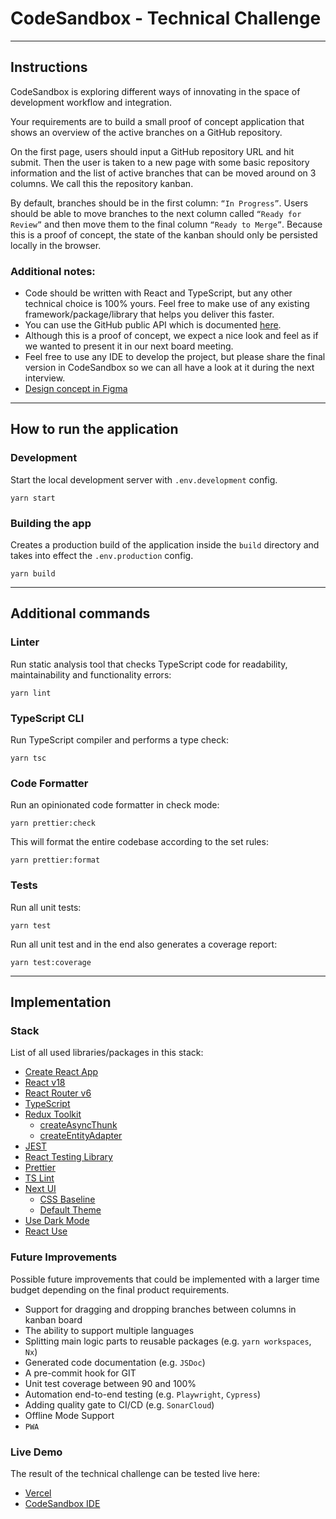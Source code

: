 # CodeSandbox - Technical Challenge

---

## Instructions

CodeSandbox is exploring different ways of innovating in the space of development workflow and integration.

Your requirements are to build a small proof of concept application that shows an overview of the active branches on a GitHub repository.

On the first page, users should input a GitHub repository URL and hit submit.
Then the user is taken to a new page with some basic repository information and the list of active branches that can be moved around on 3 columns. We call this the repository kanban.

By default, branches should be in the first column: `“In Progress”`. Users should be able to move branches to the next column called `“Ready for Review”` and then move them to the final column `“Ready to Merge”`. Because this is a proof of concept, the state of the kanban should only be persisted locally in the browser.

### Additional notes:

- Code should be written with React and TypeScript, but any other technical choice is 100% yours. Feel free to make use of any existing framework/package/library that helps you deliver this faster.
- You can use the GitHub public API which is documented [here](https://docs.github.com/en/rest?apiVersion=2022-11-28).
- Although this is a proof of concept, we expect a nice look and feel as if we wanted to present it in our next board meeting.
- Feel free to use any IDE to develop the project, but please share the final version in CodeSandbox so we can all have a look at it during the next interview.
- [Design concept in Figma](https://www.figma.com/file/2igSAZhrkvnMUbUEgapIv5/Front-end-hiring-process-v2?node-id=26%3A720)

---

## How to run the application

### Development

Start the local development server with `.env.development` config.

```
yarn start
```

### Building the app

Creates a production build of the application inside the `build` directory and takes into effect the `.env.production` config.

```
yarn build
```

---

## Additional commands

### Linter

Run static analysis tool that checks TypeScript code for readability, maintainability and functionality errors:

```
yarn lint
```

### TypeScript CLI

Run TypeScript compiler and performs a type check:

```
yarn tsc
```

### Code Formatter

Run an opinionated code formatter in check mode:

```
yarn prettier:check
```

This will format the entire codebase according to the set rules:

```
yarn prettier:format
```

### Tests

Run all unit tests:

```
yarn test
```

Run all unit test and in the end also generates a coverage report:

```
yarn test:coverage
```

---

## Implementation

### Stack

List of all used libraries/packages in this stack:

- [Create React App](https://create-react-app.dev/)
- [React v18](https://reactjs.org/blog/2022/03/29/react-v18.html)
- [React Router v6](https://reactrouter.com/en/main)
- [TypeScript](https://www.typescriptlang.org/)
- [Redux Toolkit](https://redux-toolkit.js.org/)
  - [createAsyncThunk](https://redux-toolkit.js.org/api/createAsyncThunk)
  - [createEntityAdapter](https://redux-toolkit.js.org/api/createEntityAdapter)
- [JEST](https://jestjs.io/)
- [React Testing Library](https://testing-library.com/docs/react-testing-library/intro/)
- [Prettier](https://prettier.io/)
- [TS Lint](https://palantir.github.io/tslint/)
- [Next UI](https://nextui.org/)
  - [CSS Baseline](https://github.com/nextui-org/nextui/blob/eb09f77da4de372ae7e276da663156a4e3cd324b/packages/react/src/css-baseline/css-baseline.tsx)
  - [Default Theme](https://nextui.org/docs/theme/default-theme)
- [Use Dark Mode](https://github.com/donavon/use-dark-mode)
- [React Use](https://github.com/streamich/react-use)

### Future Improvements

Possible future improvements that could be implemented with a larger time budget depending on the final product requirements.

- Support for dragging and dropping branches between columns in kanban board
- The ability to support multiple languages 
- Splitting main logic parts to reusable packages (e.g. `yarn workspaces`, `Nx`)
- Generated code documentation (e.g. `JSDoc`)
- A pre-commit hook for GIT
- Unit test coverage between 90 and 100%
- Automation end-to-end testing (e.g. `Playwright`, `Cypress`)
- Adding quality gate to CI/CD (e.g. `SonarCloud`)
- Offline Mode Support
- `PWA`  

### Live Demo

The result of the technical challenge can be tested live here:

- [Vercel](https://codesandbox-technical-challenge.vercel.app/) 
- [CodeSandbox IDE](https://codesandbox.io/p/github/jakubjirous/codesandbox-technical-challenge/main?file=%2FREADME.md&workspace=%257B%2522activeFileId%2522%253A%2522cle209xeo0002fnhw0akp5he8%2522%252C%2522openFiles%2522%253A%255B%2522%252FREADME.md%2522%255D%252C%2522sidebarPanel%2522%253A%2522EXPLORER%2522%252C%2522gitSidebarPanel%2522%253A%2522COMMIT%2522%252C%2522spaces%2522%253A%257B%2522cle209z09001d3b6m4xkw6wgs%2522%253A%257B%2522key%2522%253A%2522cle209z09001d3b6m4xkw6wgs%2522%252C%2522name%2522%253A%2522Default%2522%252C%2522devtools%2522%253A%255B%255D%257D%257D%252C%2522currentSpace%2522%253A%2522cle209z09001d3b6m4xkw6wgs%2522%252C%2522spacesOrder%2522%253A%255B%2522cle209z09001d3b6m4xkw6wgs%2522%255D%252C%2522hideCodeEditor%2522%253Afalse%257D) 
